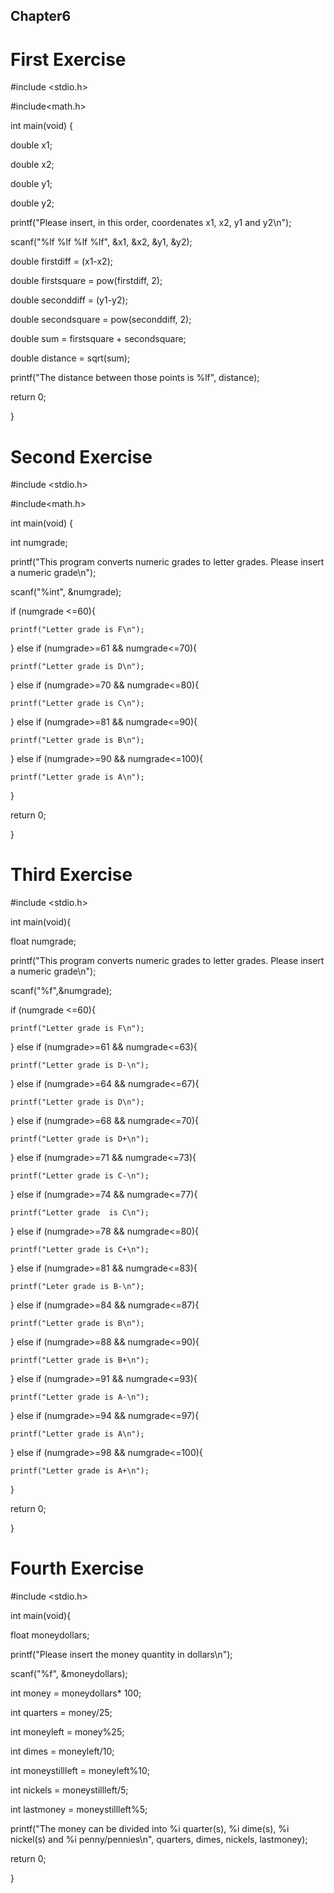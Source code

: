 ## Chapter6

# First Exercise

 #include <stdio.h>
 
#include<math.h>


int main(void) {

 double x1;
 
 double x2;
 
 double y1;
 
 double y2;

 printf("Please insert, in this order, coordenates x1, x2, y1 and y2\n");
 
 scanf("%lf %lf %lf %lf", &x1, &x2, &y1, &y2);
 
 double firstdiff = (x1-x2);
 
 double firstsquare = pow(firstdiff, 2);
 
 double seconddiff = (y1-y2);
 
 double secondsquare = pow(seconddiff, 2);
 
 double sum = firstsquare + secondsquare;
 
 double distance = sqrt(sum);
 
 printf("The distance between those points is %lf", distance); 
 

  return 0;
  
}

# Second Exercise

#include <stdio.h>

#include<math.h>


int main(void) {

  int numgrade;
  
 printf("This program converts numeric grades to letter grades. Please insert a numeric grade\n");
 
 scanf("%int", &numgrade);
 
 if (numgrade <=60){


    printf("Letter grade is F\n");
    
} else if (numgrade>=61 && numgrade<=70){

    printf("Letter grade is D\n");
    
} else if (numgrade>=70 && numgrade<=80){

    printf("Letter grade is C\n");
    
} else if (numgrade>=81 && numgrade<=90){

    printf("Letter grade is B\n");
    
} else if (numgrade>=90 && numgrade<=100){

    printf("Letter grade is A\n");
    
}

return 0;

}

# Third Exercise

#include <stdio.h>

int main(void){

float numgrade;

printf("This program converts numeric grades to letter grades. Please insert a numeric grade\n");

scanf("%f",&numgrade);


if (numgrade <=60){


    printf("Letter grade is F\n");
    
} else if (numgrade>=61 && numgrade<=63){

    printf("Letter grade is D-\n");
    
} else if (numgrade>=64 && numgrade<=67){

    printf("Letter grade is D\n");
    
} else if (numgrade>=68 && numgrade<=70){

    printf("Letter grade is D+\n");
    
} else if (numgrade>=71 && numgrade<=73){

    printf("Letter grade is C-\n");
    
} else if (numgrade>=74 && numgrade<=77){

    printf("Letter grade  is C\n");
    
} else if (numgrade>=78 && numgrade<=80){

    printf("Letter grade is C+\n");
    
} else if (numgrade>=81 && numgrade<=83){

    printf("Leter grade is B-\n");
    
} else if (numgrade>=84 && numgrade<=87){

    printf("Letter grade is B\n");
    
} else if (numgrade>=88 && numgrade<=90){

    printf("Letter grade is B+\n");
    
} else if (numgrade>=91 && numgrade<=93){

    printf("Letter grade is A-\n");
    
} else if (numgrade>=94 && numgrade<=97){

    printf("Letter grade is A\n");
    
} else if (numgrade>=98 && numgrade<=100){

    printf("Letter grade is A+\n");
    
}

return 0;

}

# Fourth Exercise

#include <stdio.h>


int main(void){

 float moneydollars;
 
 printf("Please insert the money quantity in dollars\n");
 

 scanf("%f", &moneydollars);
 
 int money = moneydollars* 100;
 

 int quarters = money/25;
 
 int moneyleft = money%25;
 
 int dimes = moneyleft/10;
 
 int moneystillleft = moneyleft%10;
 
 int nickels = moneystillleft/5;
 
 int lastmoney = moneystillleft%5;
 
  
  printf("The money can be divided into %i quarter(s), %i dime(s), %i nickel(s) and %i penny/pennies\n", quarters, dimes, nickels, lastmoney);
  


return 0;


} 

